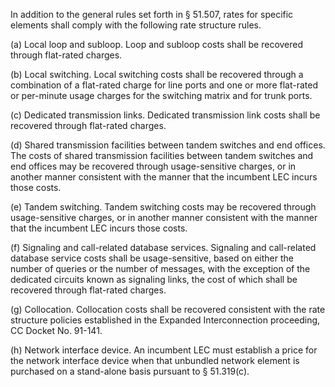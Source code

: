 In addition to the general rules set forth in § 51.507, rates for specific elements shall comply with the following rate structure rules.

(a) Local loop and subloop. Loop and subloop costs shall be recovered through flat-rated charges.

(b) Local switching. Local switching costs shall be recovered through a combination of a flat-rated charge for line ports and one or more flat-rated or per-minute usage charges for the switching matrix and for trunk ports.

(c) Dedicated transmission links. Dedicated transmission link costs shall be recovered through flat-rated charges.

(d) Shared transmission facilities between tandem switches and end offices. The costs of shared transmission facilities between tandem switches and end offices may be recovered through usage-sensitive charges, or in another manner consistent with the manner that the incumbent LEC incurs those costs.

(e) Tandem switching. Tandem switching costs may be recovered through usage-sensitive charges, or in another manner consistent with the manner that the incumbent LEC incurs those costs.

(f) Signaling and call-related database services. Signaling and call-related database service costs shall be usage-sensitive, based on either the number of queries or the number of messages, with the exception of the dedicated circuits known as signaling links, the cost of which shall be recovered through flat-rated charges.

(g) Collocation. Collocation costs shall be recovered consistent with the rate structure policies established in the Expanded Interconnection proceeding, CC Docket No. 91-141.

(h) Network interface device. An incumbent LEC must establish a price for the network interface device when that unbundled network element is purchased on a stand-alone basis pursuant to § 51.319(c).


